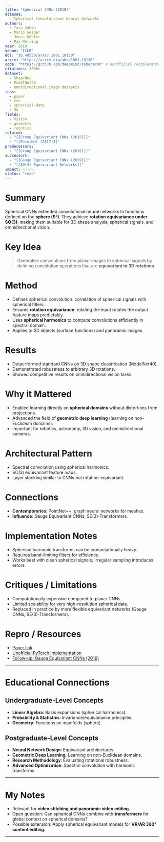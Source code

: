 ```yaml
---
title: "Spherical CNNs (2018)"
aliases: 
  - Spherical Convolutional Neural Networks
authors:
  - Taco Cohen
  - Mario Geiger
  - Jonas Köhler
  - Max Welling
year: 2018
venue: "ICLR"
doi: "10.48550/arXiv.1801.10130"
arxiv: "https://arxiv.org/abs/1801.10130"
code: "https://github.com/deepmind/spherecnn" # unofficial reimplementations
citations: 2000+
dataset:
  - ShapeNet
  - ModelNet40
  - Omnidirectional image datasets
tags:
  - paper
  - cnn
  - spherical-data
  - 3d
fields:
  - vision
  - geometry
  - robotics
related:
  - "[[Group Equivariant CNNs (2016)]]"
  - "[[PointNet (2017)]]"
predecessors:
  - "[[Group Equivariant CNNs (2016)]]"
successors:
  - "[[Gauge Equivariant CNNs (2019)]]"
  - "[[SO(3) Equivariant Networks]]"
impact: ⭐⭐⭐⭐☆
status: "read"
---
```


# Summary
Spherical CNNs extended convolutional neural networks to functions defined on the **sphere (S²)**. They achieve **rotation equivariance under SO(3)**, making them suitable for 3D shape analysis, spherical signals, and omnidirectional vision.

# Key Idea
> Generalize convolutions from planar images to spherical signals by defining convolution operations that are **equivariant to 3D rotations**.

# Method
- Defines spherical convolution: correlation of spherical signals with spherical filters.  
- Ensures **rotation equivariance**: rotating the input rotates the output feature maps predictably.  
- Uses **spherical harmonics** to compute convolutions efficiently in spectral domain.  
- Applies to 3D objects (surface functions) and panoramic images.  

# Results
- Outperformed standard CNNs on 3D shape classification (ModelNet40).  
- Demonstrated robustness to arbitrary 3D rotations.  
- Showed competitive results on omnidirectional vision tasks.  

# Why it Mattered
- Enabled learning directly on **spherical domains** without distortions from projections.  
- Advanced the field of **geometric deep learning** (learning on non-Euclidean domains).  
- Important for robotics, astronomy, 3D vision, and omnidirectional cameras.  

# Architectural Pattern
- Spectral convolution using spherical harmonics.  
- SO(3) equivariant feature maps.  
- Layer stacking similar to CNNs but rotation-equivariant.  

# Connections
- **Contemporaries**: PointNet++, graph neural networks for meshes.  
- **Influence**: Gauge Equivariant CNNs, SE(3)-Transformers.  

# Implementation Notes
- Spherical harmonic transforms can be computationally heavy.  
- Requires band-limiting filters for efficiency.  
- Works best with clean spherical signals; irregular sampling introduces errors.  

# Critiques / Limitations
- Computationally expensive compared to planar CNNs.  
- Limited scalability for very high-resolution spherical data.  
- Replaced in practice by more flexible equivariant networks (Gauge CNNs, SE(3)-Transformers).  

# Repro / Resources
- [Paper link](https://arxiv.org/abs/1801.10130)  
- [Unofficial PyTorch implementation](https://github.com/deepmind/spherecnn)  
- [Follow-up: Gauge Equivariant CNNs (2019)](https://arxiv.org/abs/1902.04615)  

---

# Educational Connections

## Undergraduate-Level Concepts
- **Linear Algebra**: Basis expansions (spherical harmonics).  
- **Probability & Statistics**: Invariance/equivariance principles.  
- **Geometry**: Functions on manifolds (sphere).  

## Postgraduate-Level Concepts
- **Neural Network Design**: Equivariant architectures.  
- **Geometric Deep Learning**: Learning on non-Euclidean domains.  
- **Research Methodology**: Evaluating rotational robustness.  
- **Advanced Optimization**: Spectral convolution with harmonic transforms.  

---

# My Notes
- Relevant for **video stitching and panoramic video editing**.  
- Open question: Can spherical CNNs combine with **transformers** for global context on spherical domains?  
- Possible extension: Apply spherical equivariant models for **VR/AR 360° content editing**.  

---
